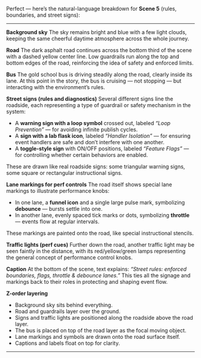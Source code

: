 Perfect — here’s the natural-language breakdown for **Scene 5** (rules, boundaries, and street signs):

---

**Background sky**
The sky remains bright and blue with a few light clouds, keeping the same cheerful daytime atmosphere across the whole journey.

**Road**
The dark asphalt road continues across the bottom third of the scene with a dashed yellow center line. Low guardrails run along the top and bottom edges of the road, reinforcing the idea of safety and enforced limits.

**Bus**
The gold school bus is driving steadily along the road, clearly inside its lane. At this point in the story, the bus is cruising — not stopping — but interacting with the environment’s rules.

**Street signs (rules and diagnostics)**
Several different signs line the roadside, each representing a type of guardrail or safety mechanism in the system:

* A **warning sign with a loop symbol** crossed out, labeled *“Loop Prevention”* — for avoiding infinite publish cycles.
* A **sign with a lab flask icon**, labeled *“Handler Isolation”* — for ensuring event handlers are safe and don’t interfere with one another.
* A **toggle-style sign** with ON/OFF positions, labeled *“Feature Flags”* — for controlling whether certain behaviors are enabled.

These are drawn like real roadside signs: some triangular warning signs, some square or rectangular instructional signs.

**Lane markings for perf controls**
The road itself shows special lane markings to illustrate performance knobs:

* In one lane, a **funnel icon** and a single large pulse mark, symbolizing **debounce** — bursts settle into one.
* In another lane, evenly spaced tick marks or dots, symbolizing **throttle** — events flow at regular intervals.

These markings are painted onto the road, like special instructional stencils.

**Traffic lights (perf cues)**
Further down the road, another traffic light may be seen faintly in the distance, with its red/yellow/green lamps representing the general concept of performance control knobs.

**Caption**
At the bottom of the scene, text explains: *“Street rules: enforced boundaries, flags, throttle & debounce lanes.”* This ties all the signage and markings back to their roles in protecting and shaping event flow.

**Z-order layering**

* Background sky sits behind everything.
* Road and guardrails layer over the ground.
* Signs and traffic lights are positioned along the roadside above the road layer.
* The bus is placed on top of the road layer as the focal moving object.
* Lane markings and symbols are drawn onto the road surface itself.
* Captions and labels float on top for clarity.

---
